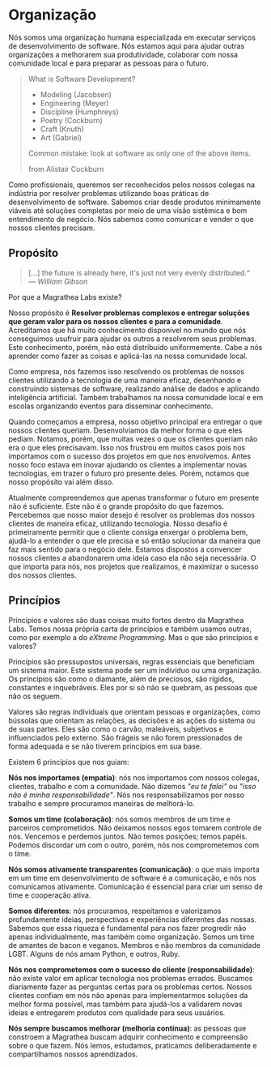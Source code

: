 # Organização

Nós somos uma organização humana especializada em executar serviços de desenvolvimento de software. Nós estamos aqui para ajudar outras organizações a melhorarem sua produtividade, colaborar com nossa comunidade local e para preparar as pessoas para o futuro.

> What is Software Development?
> * Modeling (Jacobsen)
> * Engineering (Meyer)
> * Discipline (Humphreys)
> * Poetry (Cockburn)
> * Craft (Knuth)
> * Art (Gabriel)
>
> Common mistake: look at software as only one of the above items.
>
> from Alistair Cockburn

Como profissionais, queremos ser reconhecidos pelos nossos colegas na indústria por resolver problemas utilizando boas práticas de desenvolvimento de software. Sabemos criar desde produtos minimamente viáveis até soluções completas por meio de uma visão sistêmica e bom entendimento de negócio. Nós sabemos como comunicar e vender o que nossos clientes precisam.

## Propósito

> [...] the future is already here, it's just not very evenly distributed.“
> <br>— *William Gibson*

Por que a Magrathea Labs existe?

Nosso propósito é **Resolver problemas complexos e entregar soluções que geram valor para os nossos clientes e para a comunidade**. Acreditamos que há muito conhecimento disponível no mundo que nós conseguimos usufruir para ajudar os outros a resolverem seus problemas. Este conhecimento, porém, não está distribuído uniformemente. Cabe a nós aprender como fazer as coisas e aplicá-las na nossa comunidade local.

Como empresa, nós fazemos isso resolvendo os problemas de nossos clientes utilizando a tecnologia de uma maneira eficaz, desenhando e construindo sistemas de software, realizando análise de dados e aplicando inteligência artificial. Também trabalhamos na nossa comunidade local e em escolas organizando eventos para disseminar conhecimento.

Quando começamos a empresa, nosso objetivo principal era entregar o que nossos clientes queriam. Desenvolvíamos da melhor forma o que eles pediam. Notamos, porém, que muitas vezes o que os clientes queriam não era o que eles precisavam. Isso nos frustrou em muitos casos pois nos importamos com o sucesso dos projetos em que nos envolvemos. Antes nosso foco estava em inovar ajudando os clientes a implementar novas tecnologias, em trazer o futuro pro presente deles. Porém, notamos que nosso propósito vai além disso.

Atualmente compreendemos que apenas transformar o futuro em presente não é suficiente. Este não é o grande propósito do que fazemos. Percebemos que nosso maior desejo é resolver os problemas dos nossos clientes de maneira eficaz, utilizando tecnologia. Nosso desafio é primeiramente permitir que o cliente consiga enxergar o problema bem, ajudá-lo a entender o que ele precisa e só então solucionar da maneira que faz mais sentido para o negócio dele. Estamos dispostos a convencer nossos clientes a abandonarem uma ideia caso ela não seja necessária. O que importa para nós, nos projetos que realizamos, é maximizar o sucesso dos nossos clientes.

## Princípios

Princípios e valores são duas coisas muito fortes dentro da Magrathea Labs. Temos nossa própria carta de princípios e também usamos outras, como por exemplo a do _eXtreme Programming_. Mas o que são princípios e valores?

Princípios são pressupostos universais, regras essenciais que beneficiam um sistema maior. Este sistema pode ser um indivíduo ou uma organização. Os princípios são como o diamante, além de preciosos, são rígidos, constantes e inquebráveis. Eles por si só não se quebram, as pessoas que não os seguem.

Valores são regras individuais que orientam pessoas e organizações, como bússolas que orientam as relações, as decisões e as ações do sistema ou de suas partes. Eles são como o carvão, maleáveis, subjetivos e influenciados pelo externo. São frágeis se não forem pressionados de forma adequada e se não tiverem princípios em sua base.

Existem 6 princípios que nos guiam:

**Nós nos importamos (empatia)**: nós nos importamos com nossos colegas, clientes, trabalho e com a comunidade. Não dizemos _"eu te falei"_ ou _"isso não é minha responsabilidade"_. Nós nos responsabilizamos por nosso trabalho e sempre procuramos maneiras de melhorá-lo.

**Somos um time (colaboração)**: nós somos membros de um time e parceiros comprometidos. Não deixamos nossos egos tomarem controle de nós. Vencemos e perdemos juntos. Não temos posições; temos papéis. Podemos discordar um com o outro, porém, nós nos comprometemos com o time.

**Nós somos ativamente transparentes (comunicação)**: o que mais importa em um time em desenvolvimento de software é a comunicação, e nós nos comunicamos ativamente. Comunicação é essencial para criar um senso de time e cooperação ativa.

**Somos diferentes**: nós procuramos, respeitamos e valorizamos profundamente ideias, perspectivas e experiências diferentes das nossas. Sabemos que essa riqueza é fundamental para nos fazer progredir não apenas individualmente, mas também como organização. Somos um time de amantes de bacon e veganos. Membros e não membros da comunidade LGBT. Alguns de nós amam Python, e outros, Ruby.

**Nós nos comprometemos com o sucesso do cliente (responsabilidade)**: não existe valor em aplicar tecnologia nos problemas errados. Buscamos diariamente fazer as perguntas certas para os problemas certos. Nossos clientes confiam em nós não apenas para implementarmos soluções da melhor forma possível, mas também para ajudá-los a validarem novas ideias e entregarem produtos com qualidade para seus usuários.

**Nós sempre buscamos melhorar (melhoria contínua)**: as pessoas que constroem a Magrathea buscam adquirir conhecimento e compreensão sobre o que fazem. Nós lemos, estudamos, praticamos deliberadamente e compartilhamos nossos aprendizados.
